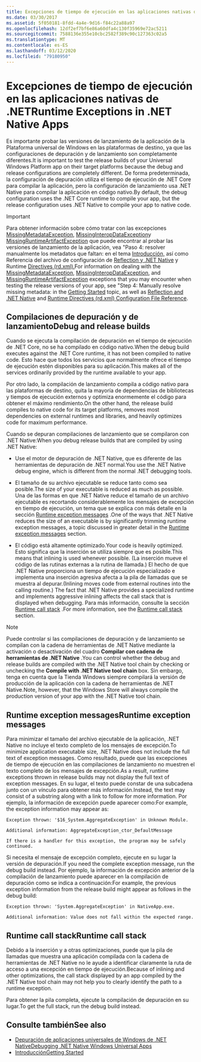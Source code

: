 ```yaml
---
title: Excepciones de tiempo de ejecución en las aplicaciones nativas de .NET
ms.date: 03/30/2017
ms.assetid: 5f050181-8fdd-4a4e-9d16-f84c22a88a97
ms.openlocfilehash: 12df2ef7bf6e86a60dfa4c130f35969e72ac5211
ms.sourcegitcommit: 7588136e355e10cbc2582f389c90c127363c02a5
ms.translationtype: MT
ms.contentlocale: es-ES
ms.lasthandoff: 03/12/2020
ms.locfileid: "79180950"
---
```

# <a name="runtime-exceptions-in-net-native-apps"></a><span data-ttu-id="5efbc-102">Excepciones de tiempo de ejecución en las aplicaciones nativas de .NET</span><span class="sxs-lookup"><span data-stu-id="5efbc-102">Runtime Exceptions in .NET Native Apps</span></span>
<span data-ttu-id="5efbc-103">Es importante probar las versiones de lanzamiento de la aplicación de la Plataforma universal de Windows en las plataformas de destino, ya que las configuraciones de depuración y de lanzamiento son completamente diferentes.</span><span class="sxs-lookup"><span data-stu-id="5efbc-103">It is important to test the release builds of your Universal Windows Platform app on their target platforms because the debug and release configurations are completely different.</span></span> <span data-ttu-id="5efbc-104">De forma predeterminada, la configuración de depuración utiliza el tiempo de ejecución de .NET Core para compilar la aplicación, pero la configuración de lanzamiento usa .NET Native para compilar la aplicación en código nativo.</span><span class="sxs-lookup"><span data-stu-id="5efbc-104">By default, the debug configuration uses the .NET Core runtime to compile your app, but the release configuration uses .NET Native to compile your app to native code.</span></span>  
  
> [!IMPORTANT]
> <span data-ttu-id="5efbc-105">Para obtener información sobre cómo tratar con las excepciones [MissingMetadataException](missingmetadataexception-class-net-native.md), [MissingInteropDataException](missinginteropdataexception-class-net-native.md)y [MissingRuntimeArtifactException](missingruntimeartifactexception-class-net-native.md) que puede encontrar al probar las versiones de lanzamiento de la aplicación, vea "Paso 4: resolver manualmente los metadatos que faltan: en el tema [Introducción,](getting-started-with-net-native.md) así como Referencia del archivo de configuración de [Reflection y .NET Native](reflection-and-net-native.md) y Runtime [Directives (rd.xml).](runtime-directives-rd-xml-configuration-file-reference.md)</span><span class="sxs-lookup"><span data-stu-id="5efbc-105">For information on dealing with the [MissingMetadataException](missingmetadataexception-class-net-native.md), [MissingInteropDataException](missinginteropdataexception-class-net-native.md), and [MissingRuntimeArtifactException](missingruntimeartifactexception-class-net-native.md) exceptions that you may encounter when testing the release versions of your app, see "Step 4: Manually resolve missing metadata: in the [Getting Started](getting-started-with-net-native.md) topic, as well as [Reflection and .NET Native](reflection-and-net-native.md) and [Runtime Directives (rd.xml) Configuration File Reference](runtime-directives-rd-xml-configuration-file-reference.md).</span></span>  
  
## <a name="debug-and-release-builds"></a><span data-ttu-id="5efbc-106">Compilaciones de depuración y de lanzamiento</span><span class="sxs-lookup"><span data-stu-id="5efbc-106">Debug and release builds</span></span>  
 <span data-ttu-id="5efbc-107">Cuando se ejecuta la compilación de depuración en el tiempo de ejecución de .NET Core, no se ha compilado en código nativo.</span><span class="sxs-lookup"><span data-stu-id="5efbc-107">When the debug build executes against the .NET Core runtime, it has not been compiled to native code.</span></span> <span data-ttu-id="5efbc-108">Esto hace que todos los servicios que normalmente ofrece el tiempo de ejecución estén disponibles para su aplicación.</span><span class="sxs-lookup"><span data-stu-id="5efbc-108">This makes all of the services ordinarily provided by the runtime available to your app.</span></span>  
  
 <span data-ttu-id="5efbc-109">Por otro lado, la compilación de lanzamiento compila a código nativo para las plataformas de destino, quita la mayoría de dependencias de bibliotecas y tiempos de ejecución externos y optimiza enormemente el código para obtener el máximo rendimiento.</span><span class="sxs-lookup"><span data-stu-id="5efbc-109">On the other hand, the release build compiles to native code for its target platforms, removes most dependencies on external runtimes and libraries, and heavily optimizes code for maximum performance.</span></span>  
  
 <span data-ttu-id="5efbc-110">Cuando se depuran compilaciones de lanzamiento que se compilaron con .NET Native:</span><span class="sxs-lookup"><span data-stu-id="5efbc-110">When you debug release builds that are compiled by using .NET Native:</span></span>  
  
- <span data-ttu-id="5efbc-111">Use el motor de depuración de .NET Native, que es diferente de las herramientas de depuración de .NET normal.</span><span class="sxs-lookup"><span data-stu-id="5efbc-111">You use the .NET Native debug engine, which is different from the normal .NET debugging tools.</span></span>  
  
- <span data-ttu-id="5efbc-112">El tamaño de su archivo ejecutable se reduce tanto como sea posible.</span><span class="sxs-lookup"><span data-stu-id="5efbc-112">The size of your executable is reduced as much as possible.</span></span> <span data-ttu-id="5efbc-113">Una de las formas en que .NET Native reduce el tamaño de un archivo ejecutable es recortando considerablemente los mensajes de excepción en tiempo de ejecución, un tema que se explica con más detalle en la sección [Runtime exception messages](#Messages) .</span><span class="sxs-lookup"><span data-stu-id="5efbc-113">One of the ways that .NET Native reduces the size of an executable is by significantly trimming runtime exception messages, a topic discussed in greater detail in the [Runtime exception messages](#Messages) section.</span></span>  
  
- <span data-ttu-id="5efbc-114">El código está altamente optimizado.</span><span class="sxs-lookup"><span data-stu-id="5efbc-114">Your code is heavily optimized.</span></span> <span data-ttu-id="5efbc-115">Esto significa que la inserción se utiliza siempre que es posible.</span><span class="sxs-lookup"><span data-stu-id="5efbc-115">This means that inlining is used whenever possible.</span></span> <span data-ttu-id="5efbc-116">(La inserción mueve el código de las rutinas externas a la rutina de llamada.)   El hecho de que .NET Native proporciona un tiempo de ejecución especializado e implementa una inserción agresiva afecta a la pila de llamadas que se muestra al depurar.</span><span class="sxs-lookup"><span data-stu-id="5efbc-116">(Inlining moves code from external routines into the calling routine.)   The fact that .NET Native provides a specialized runtime and implements aggressive inlining  affects the call stack that is displayed when debugging.</span></span>  <span data-ttu-id="5efbc-117">Para más información, consulte la sección [Runtime call stack](#CallStack) .</span><span class="sxs-lookup"><span data-stu-id="5efbc-117">For more information, see the [Runtime call stack](#CallStack) section.</span></span>  
  
> [!NOTE]
> <span data-ttu-id="5efbc-118">Puede controlar si las compilaciones de depuración y de lanzamiento se compilan con la cadena de herramientas de .NET Native mediante la activación o desactivación del cuadro **Compilar con cadena de herramientas de .NET Native** .</span><span class="sxs-lookup"><span data-stu-id="5efbc-118">You can control whether the debug and release builds are compiled with the .NET Native tool chain by checking or unchecking the **Compile with .NET Native tool chain** box.</span></span>   <span data-ttu-id="5efbc-119">Sin embargo, tenga en cuenta que la Tienda Windows siempre compilará la versión de producción de la aplicación con la cadena de herramientas de .NET Native.</span><span class="sxs-lookup"><span data-stu-id="5efbc-119">Note, however, that the Windows Store will always compile the production version of your app with the .NET Native tool chain.</span></span>  
  
<a name="Messages"></a>
## <a name="runtime-exception-messages"></a><span data-ttu-id="5efbc-120">Runtime exception messages</span><span class="sxs-lookup"><span data-stu-id="5efbc-120">Runtime exception messages</span></span>  
 <span data-ttu-id="5efbc-121">Para minimizar el tamaño del archivo ejecutable de la aplicación, .NET Native no incluye el texto completo de los mensajes de excepción.</span><span class="sxs-lookup"><span data-stu-id="5efbc-121">To minimize application executable size, .NET Native does not include the full text of exception messages.</span></span> <span data-ttu-id="5efbc-122">Como resultado, puede que las excepciones de tiempo de ejecución en las compilaciones de lanzamiento no muestren el texto completo de los mensajes de excepción.</span><span class="sxs-lookup"><span data-stu-id="5efbc-122">As a result, runtime exceptions thrown in release builds may not display the full text of exception messages.</span></span> <span data-ttu-id="5efbc-123">En su lugar, el texto puede constar de una subcadena junto con un vínculo para obtener más información.</span><span class="sxs-lookup"><span data-stu-id="5efbc-123">Instead, the text may consist of a substring along with a link to follow for more information.</span></span> <span data-ttu-id="5efbc-124">Por ejemplo, la información de excepción puede aparecer como:</span><span class="sxs-lookup"><span data-stu-id="5efbc-124">For example, the exception information may appear as:</span></span>  
  
```output
Exception thrown: '$16_System.AggregateException' in Unknown Module.  
  
Additional information: AggregateException_ctor_DefaultMessage  
  
If there is a handler for this exception, the program may be safely continued.  
```  
  
 <span data-ttu-id="5efbc-125">Si necesita el mensaje de excepción completo, ejecute en su lugar la versión de depuración.</span><span class="sxs-lookup"><span data-stu-id="5efbc-125">If you need the complete exception message,  run the debug build instead.</span></span> <span data-ttu-id="5efbc-126">Por ejemplo, la información de excepción anterior de la compilación de lanzamiento puede aparecer en la compilación de depuración como se indica a continuación:</span><span class="sxs-lookup"><span data-stu-id="5efbc-126">For example, the previous exception information  from the release build might appear as follows in the debug build:</span></span>  
  
```output
Exception thrown: 'System.AggregateException' in NativeApp.exe.  
  
Additional information: Value does not fall within the expected range.  
```  
  
<a name="CallStack"></a>
## <a name="runtime-call-stack"></a><span data-ttu-id="5efbc-127">Runtime call stack</span><span class="sxs-lookup"><span data-stu-id="5efbc-127">Runtime call stack</span></span>  
 <span data-ttu-id="5efbc-128">Debido a la inserción y a otras optimizaciones, puede que la pila de llamadas que muestra una aplicación compilada con la cadena de herramientas de .NET Native no le ayude a identificar claramente la ruta de acceso a una excepción en tiempo de ejecución.</span><span class="sxs-lookup"><span data-stu-id="5efbc-128">Because of inlining and other optimizations, the call stack displayed by an app compiled by the .NET Native tool chain may not help you to  clearly identify the path to a runtime exception.</span></span>  
  
 <span data-ttu-id="5efbc-129">Para obtener la pila completa, ejecute la compilación de depuración en su lugar.</span><span class="sxs-lookup"><span data-stu-id="5efbc-129">To get the full stack, run the debug build instead.</span></span>  
  
## <a name="see-also"></a><span data-ttu-id="5efbc-130">Consulte también</span><span class="sxs-lookup"><span data-stu-id="5efbc-130">See also</span></span>

- [<span data-ttu-id="5efbc-131">Depuración de aplicaciones universales de Windows de .NET Native</span><span class="sxs-lookup"><span data-stu-id="5efbc-131">Debugging .NET Native Windows Universal Apps</span></span>](https://devblogs.microsoft.com/devops/debugging-net-native-windows-universal-apps/)
- [<span data-ttu-id="5efbc-132">Introducción</span><span class="sxs-lookup"><span data-stu-id="5efbc-132">Getting Started</span></span>](getting-started-with-net-native.md)
